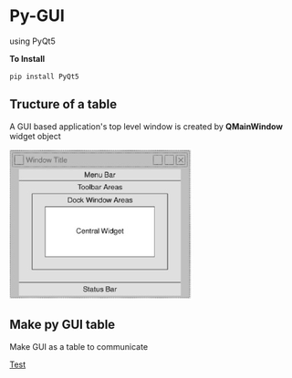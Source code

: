 # Py-GUI

using PyQt5

**To Install**

```
pip install PyQt5
```
## Tructure of a table

A GUI based application's top level window is created by **QMainWindow** widget object

![QMainWindow framework](./Illustration/qmainwindow.jpg "Window framework")



## Make py GUI table

Make GUI as a table to communicate 

[Test](./GUI_table.py)